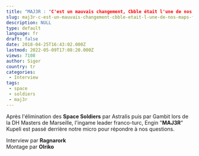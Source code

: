 ```yaml
---
title: "MAJ3R : "C'est un mauvais changement, Cbble était l'une de nos maps fortes""
slug: maj3r-c-est-un-mauvais-changement-cbble-etait-l-une-de-nos-maps-fortes
description: NULL
type: default
language: fr
draft: false
date: 2018-04-25T16:43:02.000Z
lastmod: 2022-05-09T17:08:20.000Z
views: 7108
author: Siger
country: tr
categories:
 - Interview
tags:
 - space
 - soldiers
 - maj3r
---
```

Après l'élimination des **Space Soldiers** par Astralis puis par Gambit lors de la DH Masters de Marseille, l'ingame leader franco-turc, Engin "**MAJ3R**" Kupeli est passé derrière notre micro pour répondre à nos questions.

  
Interview par **Ragnarork**  
Montage par **Olriko**

